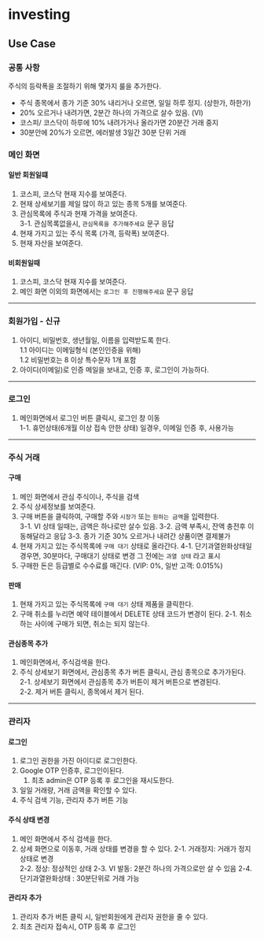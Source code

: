 # investing

## Use Case

### 공통 사항

주식의 등락폭을 조절하기 위해 몇가지 룰을 추가한다.

- 주식 종목에서 종가 기준 30% 내리거나 오르면, 일일 하루 정지. (상한가, 하한가)
- 20% 오르거나 내려가면, 2분간 하나의 가격으로 살수 있음. (VI)
- 코스피/ 코스닥이 하루에 10% 내려가거나 올라가면 20분간 거래 중지
- 30분안에 20%가 오르면, 에러발생 3일간 30분 단위 거래

### 메인 화면

#### 일반 회원일떄

1. 코스피, 코스닥 현재 지수를 보여준다.
2. 현재 상세보기를 제일 많이 하고 있는 종목 5개를 보여준다.
3. 관심목록에 주식과 현재 가격을 보여준다.  
    3-1. 관심목록없을시, ```관심목록을 추가해주세요``` 문구 응답
3. 현재 가지고 있는 주식 목록 (가격, 등락폭) 보여준다.
4. 현재 자산을 보여준다.

#### 비회원일때

1. 코스피, 코스닥 현재 지수를 보여준다.
2. 메인 화면 이외의 화면에서는 ```로그인 후 진행해주세요``` 문구 응답

---

### 회원가입 - 신규

1. 아이디, 비밀번호, 생년월일, 이름을 입력받도록 한다.  
  1.1 아이디는 이메일형식 (본인인증을 위해)  
  1.2 비밀번호는 8 이상 특수문자 1개 포함  
2. 아이디(이메일)로 인증 메일을 보내고, 인증 후, 로그인이 가능하다.


---

### 로그인

1. 메인화면에서 로그인 버튼 클릭시, 로그인 창 이동  
   1-1. 휴먼상태(6개월 이상 접속 안한 상태) 일경우, 이메일 인증 후, 사용가능

---

### 주식 거래

#### 구매

1. 메인 화면에서 관심 주식이나, 주식을 검색
2. 주식 상세정보를 보여준다.
3. 구매 버튼을 클릭하여, 구매할 주와 ```시장가``` 또는 ```원하는 금액```을 입력한다.  
   3-1. VI 상태 일때는, 금액은 하나로만 살수 있음.
   3-2. 금액 부족시, 잔액 충전후 이동해달라고 응답
   3-3. 종가 기준 30% 오르거나 내려간 상품이면 결제불가
4. 현재 가지고 있는 주식목록에 ```구매 대기``` 상태로 올라간다.
   4-1. 단기과열완화상태일 경우면, 30분마다, 구매대기 상태로 변경 그 전에는 ```과열 상태``` 라고 표시
5. 구매한 돈은 등급별로 수수료를 매긴다. (VIP: 0%, 일반 고객: 0.015%)

#### 판매

1. 현재 가지고 있는 주식목록에 ```구매 대기``` 상태 제품을 클릭한다.
2. 구매 취소를 누리면 예약 테이블에서 DELETE 상태 코드가 변경이 된다.
    2-1. 취소하는 사이에 구매가 되면, 취소는 되지 않는다.

#### 관심종목 추가

1. 메인화면에서, 주식검색을 한다.
2. 주식 상세보기 화면에서, 관심종목 추가 버튼 클릭시, 관심 종목으로 추가가된다.  
   2-1. 상세보기 화면에서 관심종목 추가 버튼이 제거 버튼으로 변경된다.  
   2-2. 제거 버튼 클릭시, 종목에서 제거 된다.

---

### 관리자

#### 로그인

1. 로그인 권한을 가진 아이디로 로그인한다.
2. Google OTP 인증후, 로그인이된다.
   1. 최초 admin은 OTP 등록 후 로그인을 재시도한다.
3. 일일 거래량, 거래 금액을 확인할 수 있다.
4. 주식 검색 기능, 관리자 추가 버튼 기능

#### 주식 상태 변경

1. 메인 화면에서 주식 검색을 한다.
2. 상세 화면으로 이동후, 거래 상태를 변경을 할 수 있다.
   2-1. 거래정지: 거래가 정지 상태로 변경  
   2-2. 정상:     정상적인 상태
   2-3. VI 발동:  2분간 하나의 가격으로만 살 수 있음
   2-4. 단기과열완화상태 : 30분단위로 거래 가능

#### 관리자 추가

1. 관리자 추가 버튼 클릭 시, 일반회원에게 관리자 권한을 줄 수 있다.
2. 최초 관리자 접속시, OTP 등록 후 로그인
